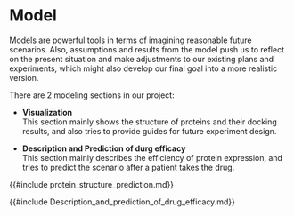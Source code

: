 # Model
Models are powerful tools in terms of imagining reasonable future scenarios. Also, 
assumptions and results from the model push us to reflect on the present situation 
and make adjustments to our existing plans and experiments, which might also develop 
our final goal into a more realistic version.

There are 2 modeling sections in our project:

- **Visualization**\
  This section mainly shows the structure of proteins and their docking results,
  and also tries to provide guides for future experiment design.

- **Description and Prediction of durg efficacy**\
  This section mainly describes the efficiency of protein expression, and tries to 
  predict the scenario after a patient 
  takes the drug.

{{#include protein_structure_prediction.md}}

{{#include Description_and_prediction_of_drug_efficacy.md}}


